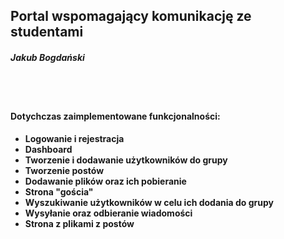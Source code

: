 <h2>Portal wspomagający komunikację ze studentami</h2>
<h5>Jakub Bogdański</h5>
<br>
<br>
<h4><b>Dotychczas zaimplementowane funkcjonalności:<b></h4>
<ul>
	<li>Logowanie i rejestracja</li>
	<li>Dashboard</li>
	<li>Tworzenie i dodawanie użytkowników do grupy</li>
	<li>Tworzenie postów</li>
	<li>Dodawanie plików oraz ich pobieranie</li>
	<li>Strona "gościa"</li>
	<li>Wyszukiwanie użytkowników w celu ich dodania do grupy</li>
	<li>Wysyłanie oraz odbieranie wiadomości</li>
	<li>Strona z plikami z postów</li>
</ul>